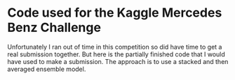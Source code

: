 # Code used for the Kaggle Mercedes Benz Challenge

Unfortunately I ran out of time in this competition so did have time to get a
real submission together. But here is the partially finished code that I would
have used to make a submission. The approach is to use a stacked and then
averaged ensemble model. 
